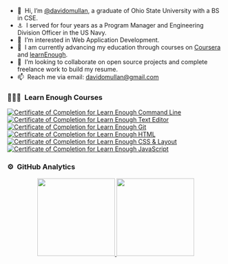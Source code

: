 - 👋 &nbsp;Hi, I’m [@davidomullan](https://www.linkedin.com/in/david-omullan/), a graduate of Ohio State University with a BS in CSE.
- ⚓️ &nbsp;I served for four years as a Program Manager and Engineering Division Officer in the US Navy.
- 👀 &nbsp;I’m interested in Web Application Development.
- 🌱 &nbsp;I am currently advancing my education through courses on [Coursera](https://www.coursera.org) and [learnEnough](https://www.learnenough.com).
- 💞️ &nbsp;I’m looking to collaborate on open source projects and complete freelance work to build my resume.
- 📫 &nbsp;Reach me via email: davidomullan@gmail.com

### 👨🏻‍💻 &nbsp;Learn Enough Courses
<a href="https://www.learnenough.com/certificates/davidomullan"><img src="https://www.learnenough.com/certificates/davidomullan/command-line-tutorial.svg" alt="Certificate of Completion for Learn Enough Command Line"></a><a href="https://www.learnenough.com/certificates/davidomullan"><img src="https://www.learnenough.com/certificates/davidomullan/text-editor-tutorial.svg" alt="Certificate of Completion for Learn Enough Text Editor"></a><a href="https://www.learnenough.com/certificates/davidomullan"><img src="https://www.learnenough.com/certificates/davidomullan/git-tutorial.svg" alt="Certificate of Completion for Learn Enough Git"></a><a href="https://www.learnenough.com/certificates/davidomullan"><img src="https://www.learnenough.com/certificates/davidomullan/html-tutorial.svg" alt="Certificate of Completion for Learn Enough HTML"></a><a href="https://www.learnenough.com/certificates/davidomullan"><img src="https://www.learnenough.com/certificates/davidomullan/css-and-layout-tutorial.svg" alt="Certificate of Completion for Learn Enough CSS &amp; Layout"></a><a href="https://www.learnenough.com/certificates/davidomullan"><img src="https://www.learnenough.com/certificates/davidomullan/javascript-tutorial.svg" alt="Certificate of Completion for Learn Enough JavaScript"></a>

### ⚙️ &nbsp;GitHub Analytics

<p align="center">
<a href="https://github.com/davidomullan">
  <img height="180em" src="https://github-readme-stats-eight-theta.vercel.app/api?username=davidomullan&show_icons=true&theme=algolia&include_all_commits=true&count_private=true"/>
  <img height="180em" src="https://github-readme-stats-eight-theta.vercel.app/api/top-langs/?username=davidomullan&layout=compact&langs_count=8&theme=algolia"/>
</a>
</p>
